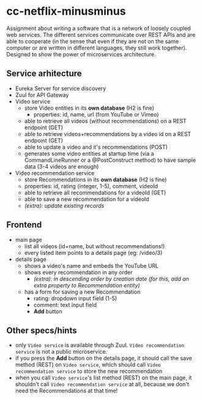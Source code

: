 # cc-netflix-minusminus

Assignment about writing a software that is a network of loosely coupled web services. The different services communicate over REST APIs and are able to cooperate (in the sense that even if they are not on the same computer or are written in different languages, they still work together). Designed to show the power of microservices architecture.

## Service arhitecture

* Eureka Server for service discovery
* Zuul for API Gateway
* Video service
  * store Video entities in its **own database** (H2 is fine)
    * properties: id, name, url (from YouTube or Vimeo)
  * able to retrieve all videos (without recommendations) on a REST endpoint (GET)
  * able to retrieve videos+recommendations by a video id on a REST endpoint (GET)
  * able to update a video and it's recommendations (POST)
  * generates some video entities at startup time (via a CommandLineRunner or a @PostConstruct method) to have sample data (3-4 videos are enough)
* Video recommendation service
  * store Recommendations in its **own database** (H2 is fine)
  * properties: id, rating (integer, 1-5), comment, videoId
  * able to retrieve all recommendations for a videoId (GET)
  * able to save a new recommendation for a videoId
  * *(extra): update existing records*

## Frontend

* main page
  * list all videos (id+name, but without recommendations!)
  * every listed item points to a details page (eg: /video/3)
* details page
  * shows a video's name and embeds the YouTube URL
  * shows every recommendation in any order
    * *(extra): in descending order by creation date (for this, add an extra property to Recommendation entity)*
  * has a form for saving a new Recommendation
    * rating: dropdown input field (1-5)
    * comment: text input field
    * **Add** button

## Other specs/hints
* only ``Video service`` is available through Zuul. ``Video recommendation service`` is not a public microservice.
* if you press the **Add** button on the details page, it should call the save method (REST) on ``Video service``, which should call ``Video recommendation service`` to store the new recommendation
* when you call ``Video service``'s list method (REST) on the main page, it shouldn't call ``Video recommendation service`` at all, because we don't need the Recommendations at that time!
